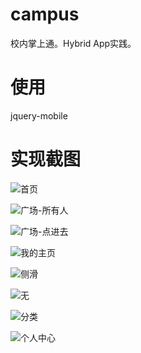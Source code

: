 # campus

校内掌上通。Hybrid App实践。

# 使用

jquery-mobile

# 实现截图

![首页][7]

![广场-所有人][5]

![广场-点进去][6]

![我的主页][8]

![侧滑][1]


![无][4]

![分类][2]

![个人中心][3] 

[1]: http://image17-c.poco.cn/mypoco/myphoto/20150510/09/5637852220150510090713090.jpg?422x727_120
[2]: http://image17-c.poco.cn/mypoco/myphoto/20150510/09/5637852220150510090735073.jpg?423x728_120
[3]: http://image17-c.poco.cn/mypoco/myphoto/20150510/09/5637852220150510090757082.jpg?424x727_120
[4]: http://image17-c.poco.cn/mypoco/myphoto/20150510/09/5637852220150510090837059.jpg?420x725_120
[5]: http://image17-c.poco.cn/mypoco/myphoto/20150510/09/5637852220150510090853030.jpg?425x727_120
[6]: http://image17-c.poco.cn/mypoco/myphoto/20150510/09/5637852220150510091107050.jpg?423x727_120
[7]: http://image17-c.poco.cn/mypoco/myphoto/20150510/09/5637852220150510091401091.jpg?421x724_120
[8]: http://image17-c.poco.cn/mypoco/myphoto/20150510/09/5637852220150510091513056.jpg?422x729_120